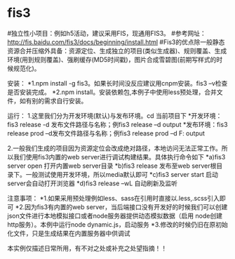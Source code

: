 # fis3
#独立性小项目：例如h5活动，建议采用FIS，现通用FIS3。
#参考网址：http://fis.baidu.com/fis3/docs/beginning/install.html
#Fis3的优点除一般静态资源合并压缩外具备：资源定位、生成独立的项目(类似生成器)、规则覆盖、生成环境(用到规则覆盖)、强刷缓存(MD5时间戳)，图片合成雪碧图(前期写样式的时候规范化)。

安装：
*1.npm install -g fis3。如果长时间没反应建议用cnpm安装。fis3 –v检查是否安装完成。
*2.npm install。安装依赖包,本例子中使用less预处理，合并文件，如有别的需求自行安装。

运行：
1.这里我们分为开发环境(默认)与发布环境。cd 当前项目下
*开发环境：fis3 release -d 发布文件路径与名称；例fis3 release –d output
*发布环境：fis3 release prod –d发布文件路径与名称；例fis3 release prod –d F: output
	
2.一般我们生成的项目因为资源定位会改成绝对路径，本地访问无法正常工作。所以我们使用fis3内置的web server进行调试构建结果。具体执行命令如下
*a)fis3 server open    打开内置web server目录
*b)fis3 release        发布至web server根目录下。一般测试使用开发环境，所以media默认即可
*c)fis3 server start    启动server会自动打开浏览器
*d)fis3 release –wL    自动刷新及监听


注意事项：
*1.如果采用预处理例如less、sass在引用时直接以.less,.scss引入即可
*2.因为fis3有内置的web server，当后端接口没有开发好的时候我们可以创建json文件进行本地模拟接口或者node服务器提供动态模拟数据（启用	node创建http服务）。本例中运行node dynamic.js，启动服务
*3.修改的时候仍旧在原初始化文件，只是生成结果在内置服务器中供调试



本实例仅描述日常所用，有不对之处或补充之处望指摘！！
